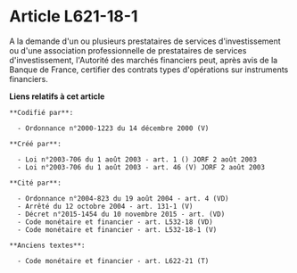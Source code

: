 # Article L621-18-1

A la demande d'un ou plusieurs prestataires de services d'investissement ou d'une association professionnelle de prestataires
de services d'investissement, l'Autorité des marchés financiers peut, après avis de la Banque de France, certifier des
contrats types d'opérations sur instruments financiers.

**Liens relatifs à cet article**

	**Codifié par**:

	  - Ordonnance n°2000-1223 du 14 décembre 2000 (V)

	**Créé par**:

	  - Loi n°2003-706 du 1 août 2003 - art. 1 () JORF 2 août 2003
	  - Loi n°2003-706 du 1 août 2003 - art. 46 (V) JORF 2 août 2003

	**Cité par**:

	  - Ordonnance n°2004-823 du 19 août 2004 - art. 4 (VD)
	  - Arrêté du 12 octobre 2004 - art. 131-1 (V)
	  - Décret n°2015-1454 du 10 novembre 2015 - art. (VD)
	  - Code monétaire et financier - art. L532-18 (VD)
	  - Code monétaire et financier - art. L532-18-1 (V)

	**Anciens textes**:

	  - Code monétaire et financier - art. L622-21 (T)
